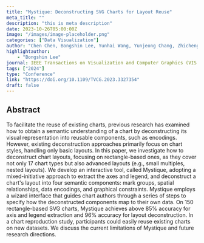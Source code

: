 ```yaml
---
title: "Mystique: Deconstructing SVG Charts for Layout Reuse"
meta_title: ""
description: "this is meta description"
date: 2023-10-26T05:00:00Z
image: "/images/image-placeholder.png"
categories: ["Data Visualization"] 
author: "Chen Chen, Bongshin Lee, Yunhai Wang, Yunjeong Chang, Zhicheng Liu"
highlightauthor: 
    - "Bongshin Lee"
journal: IEEE Transactions on Visualization and Computer Graphics (VIS 2023)
tags: ["2024"]
type: "Conference"
link: "https://doi.org/10.1109/TVCG.2023.3327354"
draft: false
---
```


## Abstract 

To facilitate the reuse of existing charts, previous research has examined how to obtain a semantic understanding of a chart by deconstructing its visual representation into reusable components, such as encodings. However, existing deconstruction approaches primarily focus on chart styles, handling only basic layouts. In this paper, we investigate how to deconstruct chart layouts, focusing on rectangle-based ones, as they cover not only 17 chart types but also advanced layouts (e.g., small multiples, nested layouts). We develop an interactive tool, called Mystique, adopting a mixed-initiative approach to extract the axes and legend, and deconstruct a chart's layout into four semantic components: mark groups, spatial relationships, data encodings, and graphical constraints. Mystique employs a wizard interface that guides chart authors through a series of steps to specify how the deconstructed components map to their own data. On 150 rectangle-based SVG charts, Mystique achieves above 85% accuracy for axis and legend extraction and 96% accuracy for layout deconstruction. In a chart reproduction study, participants could easily reuse existing charts on new datasets. We discuss the current limitations of Mystique and future research directions.
